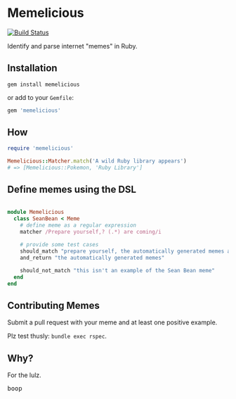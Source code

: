# Memelicious

[![Build
Status](https://travis-ci.org/audy/memelicious.svg?branch=master)](https://travis-ci.org/audy/memelicious)

Identify and parse internet "memes" in Ruby.

## Installation

`gem install memelicious`

or add to your `Gemfile`:

```ruby
gem 'memelicious'
```

## How

```ruby
require 'memelicious'

Memelicious::Matcher.match('A wild Ruby library appears')
# => [Memelicious::Pokemon, 'Ruby Library']
```

## Define memes using the DSL

```ruby

module Memelicious
  class SeanBean < Meme
    # define meme as a regular expression
    matcher /Prepare yourself,? (.*) are coming/i
    
    # provide some test cases
    should_match "prepare yourself, the automatically generated memes are coming"
    and_return "the automatically generated memes"

    should_not_match "this isn't an example of the Sean Bean meme"
  end
end
```

## Contributing Memes

Submit a pull request with your meme and at least one positive example.

Plz test thusly: `bundle exec rspec`.

## Why?

For the lulz.

<kbd>boop</kbd>
